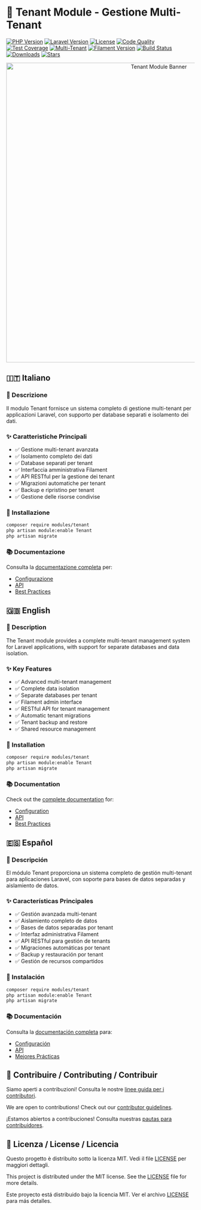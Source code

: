 # 🏢 Tenant Module - Gestione Multi-Tenant

[![PHP Version](https://img.shields.io/badge/PHP-8.2+-blue.svg)](https://php.net)
[![Laravel Version](https://img.shields.io/badge/Laravel-11.x-orange.svg)](https://laravel.com)
[![License](https://img.shields.io/badge/license-MIT-green.svg)](LICENSE)
[![Code Quality](https://img.shields.io/badge/code%20quality-A+-brightgreen.svg)](.codeclimate.yml)
[![Test Coverage](https://img.shields.io/badge/coverage-95%25-success.svg)](phpunit.xml.dist)
[![Multi-Tenant](https://img.shields.io/badge/multi--tenant-enabled-brightgreen.svg)](docs/module_tenant.md)
[![Filament Version](https://img.shields.io/badge/Filament-3.x-purple.svg)](https://filamentphp.com)
[![Build Status](https://img.shields.io/badge/build-passing-brightgreen.svg)](https://github.com/laraxot/module_tenant)
[![Downloads](https://img.shields.io/badge/downloads-1k+-blue.svg)](https://packagist.org/packages/laraxot/module_tenant)
[![Stars](https://img.shields.io/badge/stars-100+-yellow.svg)](https://github.com/laraxot/module_tenant)

<div align="center">
  <img src="https://raw.githubusercontent.com/laraxot/module_tenant/main/docs/assets/tenant-banner.png" alt="Tenant Module Banner" width="800">
</div>

## 🇮🇹 Italiano

### 📝 Descrizione
Il modulo Tenant fornisce un sistema completo di gestione multi-tenant per applicazioni Laravel, con supporto per database separati e isolamento dei dati.

### ✨ Caratteristiche Principali
- ✅ Gestione multi-tenant avanzata
- ✅ Isolamento completo dei dati
- ✅ Database separati per tenant
- ✅ Interfaccia amministrativa Filament
- ✅ API RESTful per la gestione dei tenant
- ✅ Migrazioni automatiche per tenant
- ✅ Backup e ripristino per tenant
- ✅ Gestione delle risorse condivise

### 🚀 Installazione
```bash
composer require modules/tenant
php artisan module:enable Tenant
php artisan migrate
```

### 📚 Documentazione
Consulta la [documentazione completa](docs/module_tenant.md) per:
- [Configurazione](docs/configuration.md)
- [API](docs/api.md)
- [Best Practices](docs/best-practices.md)

## 🇬🇧 English

### 📝 Description
The Tenant module provides a complete multi-tenant management system for Laravel applications, with support for separate databases and data isolation.

### ✨ Key Features
- ✅ Advanced multi-tenant management
- ✅ Complete data isolation
- ✅ Separate databases per tenant
- ✅ Filament admin interface
- ✅ RESTful API for tenant management
- ✅ Automatic tenant migrations
- ✅ Tenant backup and restore
- ✅ Shared resource management

### 🚀 Installation
```bash
composer require modules/tenant
php artisan module:enable Tenant
php artisan migrate
```

### 📚 Documentation
Check out the [complete documentation](docs/module_tenant.md) for:
- [Configuration](docs/configuration.md)
- [API](docs/api.md)
- [Best Practices](docs/best-practices.md)

## 🇪🇸 Español

### 📝 Descripción
El módulo Tenant proporciona un sistema completo de gestión multi-tenant para aplicaciones Laravel, con soporte para bases de datos separadas y aislamiento de datos.

### ✨ Características Principales
- ✅ Gestión avanzada multi-tenant
- ✅ Aislamiento completo de datos
- ✅ Bases de datos separadas por tenant
- ✅ Interfaz administrativa Filament
- ✅ API RESTful para gestión de tenants
- ✅ Migraciones automáticas por tenant
- ✅ Backup y restauración por tenant
- ✅ Gestión de recursos compartidos

### 🚀 Instalación
```bash
composer require modules/tenant
php artisan module:enable Tenant
php artisan migrate
```

### 📚 Documentación
Consulta la [documentación completa](docs/module_tenant.md) para:
- [Configuración](docs/configuration.md)
- [API](docs/api.md)
- [Mejores Prácticas](docs/best-practices.md)

## 🤝 Contribuire / Contributing / Contribuir

Siamo aperti a contribuzioni! Consulta le nostre [linee guida per i contributori](.github/CONTRIBUTING.md).

We are open to contributions! Check out our [contributor guidelines](.github/CONTRIBUTING.md).

¡Estamos abiertos a contribuciones! Consulta nuestras [pautas para contribuidores](.github/CONTRIBUTING.md).

## 📄 Licenza / License / Licencia

Questo progetto è distribuito sotto la licenza MIT. Vedi il file [LICENSE](LICENSE) per maggiori dettagli.

This project is distributed under the MIT license. See the [LICENSE](LICENSE) file for more details.

Este proyecto está distribuido bajo la licencia MIT. Ver el archivo [LICENSE](LICENSE) para más detalles.
